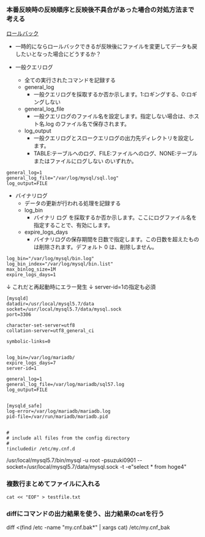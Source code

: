 ### 本番反映時の反映順序と反映後不具合があった場合の対処方法まで考える
[ロールバック](https://dev.mysql.com/doc/refman/5.6/ja/commit.html)
- 一時的にならロールバックできるが反映後にファイルを変更してデータも戻したいとなった場合にどうするか？

- 一般クエリログ
  - 全ての実行されたコマンドを記録する
  - general_log
    - 一般クエリログを採取するか否か示します。1:ロギングする、0:ロギングしない
  - general_log_file
    - 一般クエリログのファイル名を設定します。指定しない場合は、ホスト名.log のファイル名で保存されます。
  - log_output
    - 一般クエリログとスロークエリログの出力先ディレクトリを設定します。
    - TABLE:テーブルへのログ、FILE:ファイルへのログ、NONE:テーブルまたはファイルにログしない のいずれか。

```
general_log=1
general_log_file="/var/log/mysql/sql.log"
log_output=FILE
```


- バイナリログ
  - データの更新が行われる処理を記録する
  - log_bin
    - バイナリ ログ を採取するか否か示します。ここにログファイル名を指定することで、有効にします。
  - expire_logs_days
    - バイナリログの保存期間を日数で指定します。この日数を超えたものは削除されます。デフォルト 0 は、削除しません。

```
log_bin="/var/log/mysql/bin.log"
log_bin_index="/var/log/mysql/bin.list"
max_binlog_size=1M
expire_logs_days=1
```
↓
これだと再起動時にエラー発生
↓
server-id=1の指定も必須
```
[mysqld]
datadir=/usr/local/mysql5.7/data
socket=/usr/local/mysql5.7/data/mysql.sock
port=3306

character-set-server=utf8
collation-server=utf8_general_ci

symbolic-links=0


log_bin=/var/log/mariadb/
expire_logs_days=7
server-id=1

general_log=1
general_log_file=/var/log/mariadb/sql57.log
log_output=FILE


[mysqld_safe]
log-error=/var/log/mariadb/mariadb.log
pid-file=/var/run/mariadb/mariadb.pid


#
# include all files from the config directory
#
!includedir /etc/my.cnf.d

```


/usr/local/mysql5.7/bin/mysql -u root -psuzuki0901 --socket=/usr/local/mysql5.7/data/mysql.sock -t -e"select * from hoge4"


### 複数行まとめてファイルに入れる
```
cat << "EOF" > testfile.txt
```
### diffにコマンドの出力結果を使う、出力結果のcatを行う
diff <(find /etc -name "my.cnf.bak*" | xargs cat) /etc/my.cnf_bak
